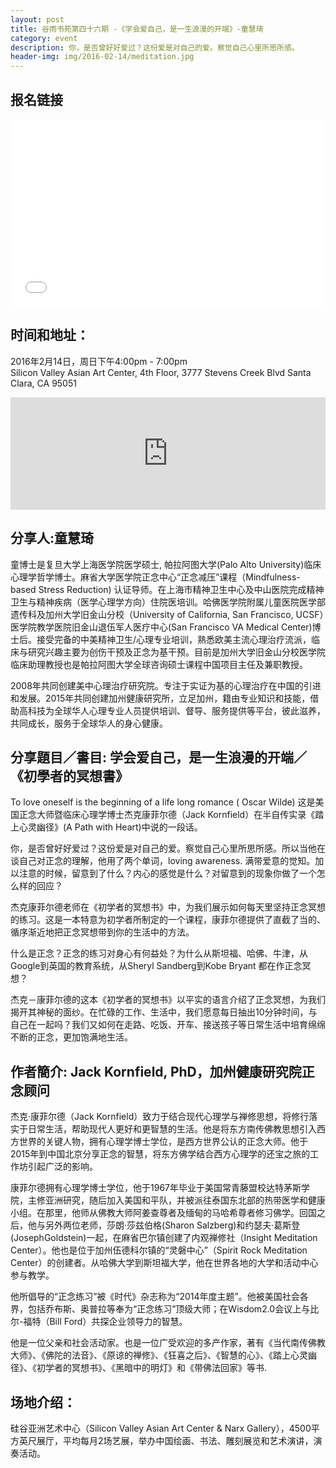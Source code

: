 ```yaml
---
layout: post
title: 谷雨书苑第四十六期 -《学会爱自己，是一生浪漫的开端》-童慧琦
category: event
description: 你，是否曾好好爱过？这份爱是对自己的爱。察觉自己心里所思所感。
header-img: img/2016-02-14/meditation.jpg
---
```


## 报名链接
<div style="width:100%; text-align:left;" ><iframe  src="//eventbrite.com/tickets-external?eid=21393694115&ref=etckt" frameborder="0" height="300" width="100%" vspace="0" hspace="0" marginheight="5" marginwidth="5" scrolling="auto" allowtransparency="true"></iframe></div>


## 时间和地址：

2016年2月14日，周日下午4:00pm - 7:00pm  
Silicon Valley Asian Art Center, 4th Floor, 3777 Stevens Creek Blvd Santa Clara, CA 95051

<iframe width="100%" height="180" frameborder="0" style="border:0"
src="https://www.google.com/maps/embed/v1/place?q=3777%20Stevens%20Creek%20Blvd%20Santa%20Clara%2C%20CA%2095054&key=AIzaSyBU8Fpde0IWAvSPYuvrpcjOHm_8scuCusk" allowfullscreen></iframe>


## 分享人:童慧琦

童博士是复旦大学上海医学院医学硕士, 帕拉阿图大学(Palo Alto University)临床心理学哲学博士。麻省大学医学院正念中心“正念减压”课程（Mindfulness-based Stress Reduction) 认证导师。在上海市精神卫生中心及中山医院完成精神卫生与精神疾病（医学心理学方向）住院医培训。哈佛医学院附属儿童医院医学部遗传科及加州大学旧金山分校（University of California, San Francisco, UCSF）医学院教学医院旧金山退伍军人医疗中心(San Francisco VA Medical Center)博士后。接受完备的中美精神卫生/心理专业培训，熟悉欧美主流心理治疗流派，临床与研究兴趣主要为创伤干预及正念为基干预。目前是加州大学旧金山分校医学院临床助理教授也是帕拉阿图大学全球咨询硕士课程中国项目主任及兼职教授。

2008年共同创建美中心理治疗研究院。专注于实证为基的心理治疗在中国的引进和发展。2015年共同创建加州健康研究所，立足加州，籍由专业知识和技能，借助高科技为全球华人心理专业人员提供培训、督导、服务提供等平台，彼此滋养，共同成长，服务于全球华人的身心健康。

## 分享題目／書目: 学会爱自己，是一生浪漫的开端／《初學者的冥想書》    

To love oneself is the beginning of a life long romance ( Oscar Wilde) 这是美国正念大师暨临床心理学博士杰克康菲尔德（Jack Kornfield）在半自传实录《踏上心灵幽径》(A Path with Heart)中说的一段话。

 你，是否曾好好爱过？这份爱是对自己的爱。察觉自己心里所思所感。所以当他在谈自己对正念的理解，他用了两个单词，loving awareness. 满带爱意的觉知。加以注意的时候，留意到了什么？内心的感觉是什么？对留意到的现象你做了一个怎么样的回应？

 杰克康菲尔德老师在《初学者的冥想书》中，为我们展示如何每天里坚持正念冥想的练习。这是一本特意为初学者所制定的一个课程，康菲尔德提供了直截了当的、循序渐近地把正念冥想带到你的生活中的方法。

 什么是正念？正念的练习对身心有何益处？为什么从斯坦福、哈佛、牛津，从Google到英国的教育系统，从Sheryl Sandberg到Kobe Bryant 都在作正念冥想？

  杰克－康菲尔德的这本《初学者的冥想书》以平实的语言介绍了正念冥想，为我们揭开其神秘的面纱。在忙碌的工作、生活中，我们愿意每日抽出10分钟时间，与自己在一起吗？我们又如何在走路、吃饭、开车、接送孩子等日常生活中培育绵绵不断的正念，更加饱满地生活。

## 作者簡介: Jack Kornfield,  PhD，加州健康研究院正念顾问 

杰克·康菲尔德（Jack Kornfield）致力于结合现代心理学与禅修思想，将修行落实于日常生活，帮助现代人更好和更智慧的生活。他是将东方南传佛教思想引入西方世界的关键人物，拥有心理学博士学位，是西方世界公认的正念大师。他于2015年到中国北京分享正念的智慧，将东方佛学结合西方心理学的还宝之旅的工作坊引起广泛的影响。

康菲尔德拥有心理学博士学位，他于1967年毕业于美国常青藤盟校达特茅斯学院，主修亚洲研究，随后加入美国和平队，并被派往泰国东北部的热带医学和健康小组。在那里，他师从佛教大师阿姜查尊者及缅甸的马哈希尊者修习佛学。回国之后，他与另外两位老师，莎朗·莎兹伯格(Sharon Salzberg)和约瑟夫‧葛斯登(JosephGoldstein)一起，在麻省巴尔镇创建了内观禅修社（Insight Meditation Center）。他也是位于加州伍德科尔镇的“灵磐中心”（Spirit Rock Meditation Center）的创建者。从哈佛大学到斯坦福大学，他在世界各地的大学和活动中心参与教学。

他所倡导的“正念练习”被《时代》杂志称为“2014年度主题”。他被美国社会各界，包括乔布斯、奥普拉等奉为“正念练习”顶级大师；在Wisdom2.0会议上与比尔-福特（Bill Ford）共探企业领导力的智慧。

他是一位父亲和社会活动家。也是一位广受欢迎的多产作家，著有《当代南传佛教大师》、《佛陀的法音》、《原谅的禅修》、《狂喜之后》、《智慧的心》、《踏上心灵幽径》、《初学者的冥想书》、《黑暗中的明灯》和《带佛法回家》等书.

## 场地介绍：

硅谷亚洲艺术中心（Silicon Valley Asian Art Center & Narx Gallery），4500平方英尺展厅，平均每月2场艺展，举办中国绘画、书法、雕刻展览和艺术演讲，演奏活动。
